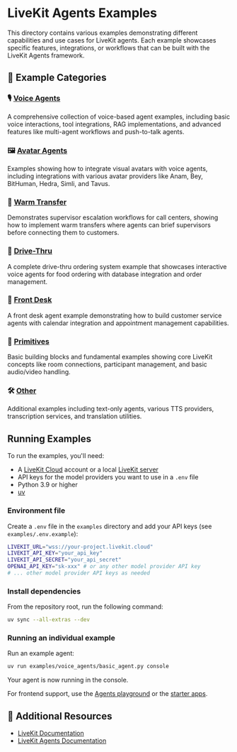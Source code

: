 # LiveKit Agents Examples

This directory contains various examples demonstrating different capabilities and use cases for LiveKit agents. Each example showcases specific features, integrations, or workflows that can be built with the LiveKit Agents framework.

## 📁 Example Categories

### 🎙️ [Voice Agents](./voice_agents/)

A comprehensive collection of voice-based agent examples, including basic voice interactions, tool integrations, RAG implementations, and advanced features like multi-agent workflows and push-to-talk agents.

### 🖼️ [Avatar Agents](./avatar_agents/)

Examples showing how to integrate visual avatars with voice agents, including integrations with various avatar providers like Anam, Bey, BitHuman, Hedra, Simli, and Tavus.

### 🔄 [Warm Transfer](./warm-transfer/)

Demonstrates supervisor escalation workflows for call centers, showing how to implement warm transfers where agents can brief supervisors before connecting them to customers.

### 🚗 [Drive-Thru](./drive-thru/)

A complete drive-thru ordering system example that showcases interactive voice agents for food ordering with database integration and order management.

### 🏢 [Front Desk](./frontdesk/)

A front desk agent example demonstrating how to build customer service agents with calendar integration and appointment management capabilities.

### 🔧 [Primitives](./primitives/)

Basic building blocks and fundamental examples showing core LiveKit concepts like room connections, participant management, and basic audio/video handling.

### 🛠️ [Other](./other/)

Additional examples including text-only agents, various TTS providers, transcription services, and translation utilities.

## Running Examples

To run the examples, you'll need:

- A [LiveKit Cloud](https://cloud.livekit.io) account or a local [LiveKit server](https://github.com/livekit/livekit)
- API keys for the model providers you want to use in a `.env` file
- Python 3.9 or higher
- [uv](https://docs.astral.sh/uv/)

### Environment file

Create a `.env` file in the `examples` directory and add your API keys (see `examples/.env.example`):

```bash
LIVEKIT_URL="wss://your-project.livekit.cloud"
LIVEKIT_API_KEY="your_api_key"
LIVEKIT_API_SECRET="your_api_secret"
OPENAI_API_KEY="sk-xxx" # or any other model provider API key
# ... other model provider API keys as needed
```

### Install dependencies

From the repository root, run the following command:

```bash
uv sync --all-extras --dev
```

### Running an individual example

Run an example agent:

```bash
uv run examples/voice_agents/basic_agent.py console
```

Your agent is now running in the console.

For frontend support, use the [Agents playground](https://agents-playground.livekit.io) or the [starter apps](https://docs.livekit.io/agents/start/frontend/#starter-apps).

## 📖 Additional Resources

- [LiveKit Documentation](https://docs.livekit.io/)
- [LiveKit Agents Documentation](https://docs.livekit.io/agents/)
